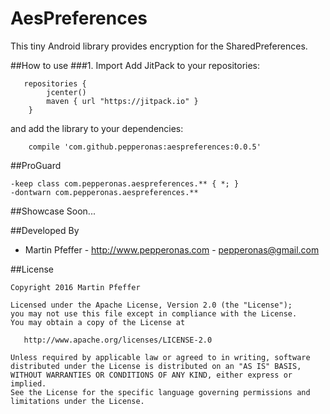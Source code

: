 # AesPreferences
This tiny Android library provides encryption for the SharedPreferences.


##How to use
###1. Import
Add JitPack to your repositories:

```
   repositories {
        jcenter()
        maven { url "https://jitpack.io" }
    }
```

and add the library to your dependencies:

```
    compile 'com.github.pepperonas:aespreferences:0.0.5'
```


##ProGuard
```
-keep class com.pepperonas.aespreferences.** { *; }
-dontwarn com.pepperonas.aespreferences.**
```


##Showcase
Soon...


##Developed By

* Martin Pfeffer - http://www.pepperonas.com - <pepperonas@gmail.com>


##License

    Copyright 2016 Martin Pfeffer

    Licensed under the Apache License, Version 2.0 (the "License");
    you may not use this file except in compliance with the License.
    You may obtain a copy of the License at

       http://www.apache.org/licenses/LICENSE-2.0

    Unless required by applicable law or agreed to in writing, software
    distributed under the License is distributed on an "AS IS" BASIS,
    WITHOUT WARRANTIES OR CONDITIONS OF ANY KIND, either express or implied.
    See the License for the specific language governing permissions and
    limitations under the License.


